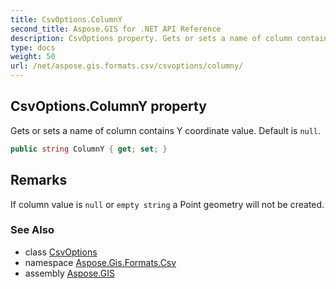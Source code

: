 ```yaml
---
title: CsvOptions.ColumnY
second_title: Aspose.GIS for .NET API Reference
description: CsvOptions property. Gets or sets a name of column contains Y coordinate value. Default is null
type: docs
weight: 50
url: /net/aspose.gis.formats.csv/csvoptions/columny/
---
```

## CsvOptions.ColumnY property

Gets or sets a name of column contains Y coordinate value. Default is `null`.

```csharp
public string ColumnY { get; set; }
```

## Remarks

If column value is `null` or `empty string` a Point geometry will not be created.

### See Also

* class [CsvOptions](../)
* namespace [Aspose.Gis.Formats.Csv](../../csvoptions/)
* assembly [Aspose.GIS](../../../)


